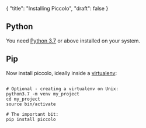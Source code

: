 {
    "title": "Installing Piccolo",
    "draft": false
}

<!-- start -->

## Python

You need [Python 3.7](https://www.python.org/downloads/) or above installed on your system.

## Pip

Now install piccolo, ideally inside a [virtualenv](https://docs.python-guide.org/dev/virtualenvs/):

<pre><code class="language-bash">
# Optional - creating a virtualenv on Unix:
python3.7 -m venv my_project
cd my_project
source bin/activate

# The important bit:
pip install piccolo

</code></pre>
